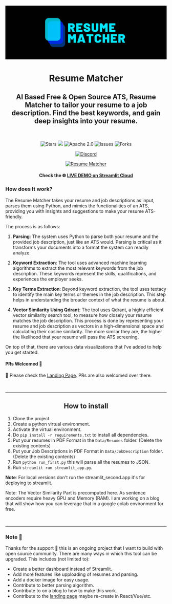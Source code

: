 [![Resume Matcher](Assets/img/header_image.jpg)](https://www.resumematcher.fyi)

<div align="center">

# Resume Matcher

## AI Based Free & Open Source ATS, Resume Matcher to tailor your resume to a job description. Find the best keywords, and gain deep insights into your resume.

</div>

<br>

<div align="center">

![Stars](https://img.shields.io/github/stars/srbhr/Naive-Resume-Matching?style=for-the-badge)
![](https://img.shields.io/badge/Version-0.0.1--canary-FFD93D?style=for-the-badge) ![Apache 2.0](https://img.shields.io/github/license/srbhr/naive-resume-matching?style=for-the-badge) ![Issues](https://img.shields.io/github/issues/srbhr/Naive-Resume-Matching?style=for-the-badge) ![Forks](https://img.shields.io/github/forks/srbhr/Naive-Resume-Matching?style=for-the-badge)

[![Discord](https://custom-icon-badges.demolab.com/badge/Join%20Discord-blue?style=for-the-badge&logo=discord&logoColor=black)](https://discord.gg/t3Y9HEuV34)

[![Resume Matcher](https://custom-icon-badges.demolab.com/badge/www.resumematcher.fyi-gold?style=for-the-badge&logo=globe&logoColor=black)](https://www.resumematcher.fyi)

#### Check the 🌐 **[LIVE DEMO on Streamlit Cloud](https://resume-matcher.streamlit.app/)**

</div>

### How does It work?

The Resume Matcher takes your resume and job descriptions as input, parses them using Python, and mimics the functionalities of an ATS, providing you with insights and suggestions to make your resume ATS-friendly.

The process is as follows:

1. **Parsing**: The system uses Python to parse both your resume and the provided job description, just like an ATS would. Parsing is critical as it transforms your documents into a format the system can readily analyze.

2. **Keyword Extraction**: The tool uses advanced machine learning algorithms to extract the most relevant keywords from the job description. These keywords represent the skills, qualifications, and experiences the employer seeks.

3. **Key Terms Extraction**: Beyond keyword extraction, the tool uses textacy to identify the main key terms or themes in the job description. This step helps in understanding the broader context of what the resume is about.

4. **Vector Similarity Using Qdrant**: The tool uses Qdrant, a highly efficient vector similarity search tool, to measure how closely your resume matches the job description. This process is done by representing your resume and job description as vectors in a high-dimensional space and calculating their cosine similarity. The more similar they are, the higher the likelihood that your resume will pass the ATS screening.

On top of that, there are various data visualizations that I've added to help you get started.

#### PRs Welcomed 🤗

🧪 Please check the [Landing Page](https://github.com/srbhr/website-for-resume-matcher). PRs are also welcomed over there.

<br/>

---

<div align="center">

## How to install

</div>

1. Clone the project.
2. Create a python virtual environment.
3. Activate the virtual environment.
4. Do `pip install -r requirements.txt` to install all dependencies.
5. Put your resumes in PDF Format in the `Data/Resumes` folder. (Delete the existing contents)
6. Put your Job Descriptions in PDF Format in `Data/JobDescription` folder. (Delete the existing contents)
7. Run `python run_first.py` this will parse all the resumes to JSON.
8. Run `streamlit run streamlit_app.py`.

**Note**: For local versions don't run the streamlit_second.app it's for deploying to streamlit.

Note: The Vector Similarity Part is precomputed here. As sentence encoders require heavy GPU and Memory (RAM). I am working on a blog that will show how you can leverage that in a google colab environment for free.

<br/>

---

### Note 📝

Thanks for the support 💙 this is an ongoing project that I want to build with open source community. There are many ways in which this tool can be upgraded. This includes (not limited to):

-   Create a better dashboard instead of Streamlit.
-   Add more features like upploading of resumes and parsing.
-   Add a docker image for easy usage.
-   Contribute to better parsing algorithm.
-   Contribute to on a blog to how to make this work.
-   Contribute to the [landing page](https://github.com/srbhr/website-for-resume-matcher) maybe re-create in React/Vue/etc.
